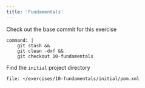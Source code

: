 ```yaml
---
title: 'Fundamentals'
---
```


Check out the base commit for this exercise
```terminal:execute
command: |
    git stash && 
    git clean -dxf && 
    git checkout 10-fundamentals
```

Find the `initial` project directory
```editor:open-file
file: ~/exercises/10-fundamentals/initial/pom.xml
```